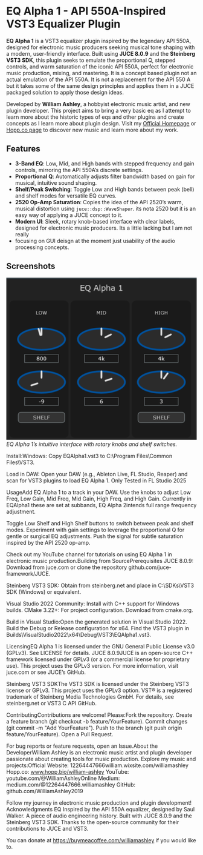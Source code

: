 # EQ Alpha 1 - API 550A-Inspired VST3 Equalizer Plugin

**EQ Alpha 1** is a VST3 equalizer plugin inspired by the legendary API 550A, designed for electronic music producers seeking musical tone shaping with a modern, user-friendly interface. Built using **JUCE 8.0.9** and the **Steinberg VST3 SDK**, this plugin seeks to emulate the proportional Q, stepped controls, and warm saturation of the iconic API 550A, perfect for electronic music production, mixing, and mastering.  It is a concept based plugin not an actual emulation of the API 550A. It is not a replacement for the API 550 A but it takes some of the same design principles and applies them in a JUCE packaged solution to apply those design ideas.

Developed by **William Ashley**, a hobbyist electronic music artist, and new plugin developer. This project aims to bring a very basic eq as I attempt to
learn more about the historic types of eqs and other plugins and create concepts as I learn more about plugin design. Visit my [Official Homepage](https://12264447666william.wixsite.com/williamashley) or [Hopp.co page](https://www.hopp.bio/william-ashley) to discover new music and learn more about my work.

## Features

- **3-Band EQ**: Low, Mid, and High bands with stepped frequency and gain controls, mirroring the API 550A’s discrete settings.
- **Proportional Q**: Automatically adjusts filter bandwidth based on gain for musical, intuitive sound shaping.
- **Shelf/Peak Switching**: Toggle Low and High bands between peak (bell) and shelf modes for versatile EQ curves.
- **2520 Op-Amp Saturation**: Copies the idea of the API 2520’s warm, musical distortion using `juce::dsp::WaveShaper`. its nota  2520 but it is an easy way of applying a JUCE concept to it.
- **Modern UI**: Sleek, rotary knob-based interface with clear labels, designed for electronic music producers. Its a little lacking but I am not really
- focusing on GUI deisgn at the moment just usability of the audio processing concepts.
 

## Screenshots

![EQ Alpha 1 Interface](screenshots/eq_alpha1_ui.png)
*EQ Alpha 1’s intuitive interface with rotary knobs and shelf switches.*

Install:Windows: Copy EQAlpha1.vst3 to C:\Program Files\Common Files\VST3\.

Load in DAW: Open your DAW (e.g., Ableton Live, FL Studio, Reaper) and scan for VST3 plugins to load EQ Alpha 1. Only Tested in FL Studio 2025

UsageAdd EQ Alpha 1 to a track in your DAW.
Use the  knobs to adjust Low Freq, Low Gain, Mid Freq, Mid Gain, High Freq, and High Gain. Currently in EQAlpha1 these are set at subbands, EQ Alpha 2intends 
full range frequency adjustment. 

Toggle Low Shelf and High Shelf buttons to switch between peak and shelf modes.
Experiment with gain settings to leverage the proportional Q for gentle or surgical EQ adjustments.
Push the signal for subtle saturation inspired by the API 2520 op-amp.

Check out my YouTube channel for tutorials on using EQ Alpha 1 in electronic music production.Building from SourcePrerequisites
JUCE 8.0.9: Download from juce.com or clone the repository github.com/juce-framework/JUCE.

Steinberg VST3 SDK: Obtain from steinberg.net and place in C:\SDKs\VST3 SDK (Windows) or equivalent.

Visual Studio 2022 Community: Install with C++ support for Windows builds.
CMake 3.22+: For project configuration. Download from cmake.org.


Build in Visual Studio:Open the generated solution in Visual Studio 2022.
Build the Debug or Release configuration for x64.
Find the VST3 plugin in Builds\VisualStudio2022\x64\Debug\VST3\EQAlpha1.vst3.

LicensingEQ Alpha 1 is licensed under the GNU General Public License v3.0 (GPLv3). See LICENSE for details.
JUCE 8.0.9JUCE is an open-source C++ framework licensed under GPLv3 (or a commercial license for proprietary use). 
This project uses the GPLv3 version. For more information, visit juce.com or see JUCE’s GitHub.

Steinberg VST3 SDKThe VST3 SDK is licensed under the Steinberg VST3 license or GPLv3.
This project uses the GPLv3 option.
VST® is a registered trademark of Steinberg Media Technologies GmbH. 
For details, see steinberg.net or VST3 C API GitHub.

ContributingContributions are welcome! Please:Fork the repository.
Create a feature branch (git checkout -b feature/YourFeature).
Commit changes (git commit -m "Add YourFeature").
Push to the branch (git push origin feature/YourFeature).
Open a Pull Request.

For bug reports or feature requests, open an Issue.About the DeveloperWilliam Ashley is an electronic music artist and plugin developer passionate about creating tools for music production. Explore my music and projects:Official Website: 12264447666william.wixsite.com/williamashley
Hopp.co: www.hopp.bio/william-ashley
YouTube: youtube.com/@WilliamAshleyOnline
Medium: medium.com/@12264447666.williamashley
GitHub: github.com/WilliamAshley2019

Follow my journey in electronic music production and plugin development!
Acknowledgments
EQ Inspired by the API 550A equalizer, designed by Saul Walker. A piece of audio engineering history.
Built with JUCE 8.0.9 and the Steinberg VST3 SDK.
Thanks to the open-source community for their contributions to JUCE and VST3.

You can donate at https://buymeacoffee.com/williamashley if you would like to.
